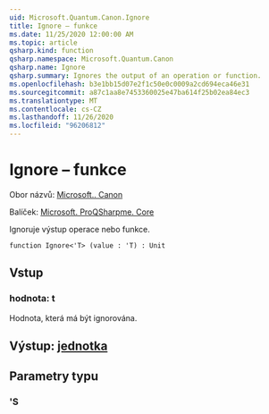 ```yaml
---
uid: Microsoft.Quantum.Canon.Ignore
title: Ignore – funkce
ms.date: 11/25/2020 12:00:00 AM
ms.topic: article
qsharp.kind: function
qsharp.namespace: Microsoft.Quantum.Canon
qsharp.name: Ignore
qsharp.summary: Ignores the output of an operation or function.
ms.openlocfilehash: b3e1bb15d07e2f1c50e0c0009a2cd694eca46e31
ms.sourcegitcommit: a87c1aa8e7453360025e47ba614f25b02ea84ec3
ms.translationtype: MT
ms.contentlocale: cs-CZ
ms.lasthandoff: 11/26/2020
ms.locfileid: "96206812"
---
```

# <a name="ignore-function"></a>Ignore – funkce

Obor názvů: [Microsoft.. Canon](xref:Microsoft.Quantum.Canon)

Balíček: [Microsoft. ProQSharpme. Core](https://nuget.org/packages/Microsoft.Quantum.QSharp.Core)


Ignoruje výstup operace nebo funkce.

```qsharp
function Ignore<'T> (value : 'T) : Unit
```


## <a name="input"></a>Vstup

### <a name="value--t"></a>hodnota: t

Hodnota, která má být ignorována.



## <a name="output--unit"></a>Výstup: [jednotka](xref:microsoft.quantum.lang-ref.unit)



## <a name="type-parameters"></a>Parametry typu

### <a name="t"></a>'S

